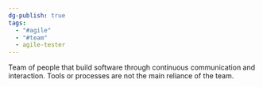 ```yaml
---
dg-publish: true
tags:
  - "#agile"
  - "#team"
  - agile-tester
---
```

Team of people that build software through continuous communication and interaction. Tools or processes are not the main reliance of the team.